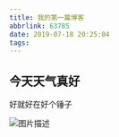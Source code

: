 ```yaml
---
title: 我的第一篇博客
abbrlink: 63785
date: 2019-07-18 20:25:04
tags:
---
```

## 今天天气真好

 好就好在好个锤子
 
 
 ![图片描述](https://www.bing.com/th?id=OGC.56352ff9bbbcdc091caccbf25f224961&pid=1.7&rurl=http%3a%2f%2fwx4.sinaimg.cn%2fmw690%2f006HJgYYgy1fo3p3supnng308r08rnnc.gif&ehk=owCBmHH4kjoZ6jGhvNLrzA)
<!--more--> 


